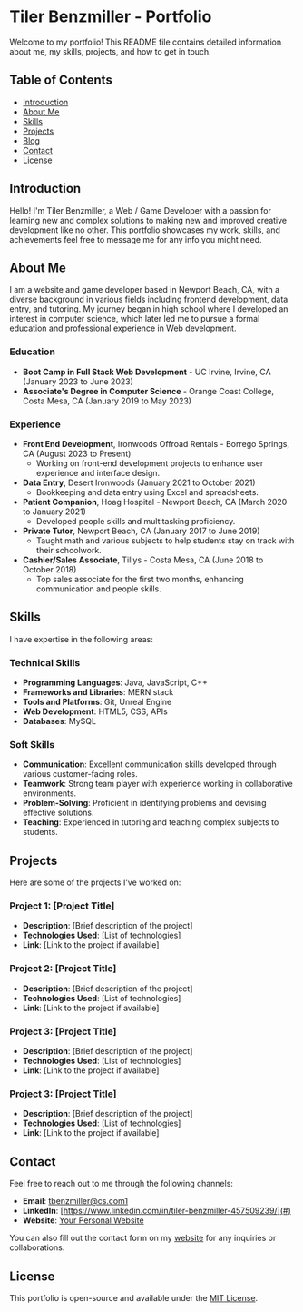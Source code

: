 # Tiler Benzmiller - Portfolio

Welcome to my portfolio! This README file contains detailed information about me, my skills, projects, and how to get in touch.

## Table of Contents
- [Introduction](#introduction)
- [About Me](#about-me)
- [Skills](#skills)
- [Projects](#projects)
- [Blog](#blog)
- [Contact](#contact)
- [License](#license)

## Introduction

Hello! I'm Tiler Benzmiller, a Web / Game Developer with a passion for learning new and complex solutions to making new and improved creative development like no other. This portfolio showcases my work, skills, and achievements feel free to message me for any info you might need. 

## About Me

I am a website and game developer based in Newport Beach, CA, with a diverse background in various fields including frontend development, data entry, and tutoring. My journey began in high school where I developed an interest in computer science, which later led me to pursue a formal education and professional experience in Web development. 

### Education
- **Boot Camp in Full Stack Web Development** - UC Irvine, Irvine, CA (January 2023 to June 2023)
- **Associate's Degree in Computer Science** - Orange Coast College, Costa Mesa, CA (January 2019 to May 2023)

### Experience
- **Front End Development**, Ironwoods Offroad Rentals - Borrego Springs, CA (August 2023 to Present)
  - Working on front-end development projects to enhance user experience and interface design.
- **Data Entry**, Desert Ironwoods (January 2021 to October 2021)
  - Bookkeeping and data entry using Excel and spreadsheets.
- **Patient Companion**, Hoag Hospital - Newport Beach, CA (March 2020 to January 2021)
  - Developed people skills and multitasking proficiency.
- **Private Tutor**, Newport Beach, CA (January 2017 to June 2019)
  - Taught math and various subjects to help students stay on track with their schoolwork.
- **Cashier/Sales Associate**, Tillys - Costa Mesa, CA (June 2018 to October 2018)
  - Top sales associate for the first two months, enhancing communication and people skills.

## Skills

I have expertise in the following areas:

### Technical Skills
- **Programming Languages**: Java, JavaScript, C++
- **Frameworks and Libraries**: MERN stack
- **Tools and Platforms**: Git, Unreal Engine
- **Web Development**: HTML5, CSS, APIs
- **Databases**: MySQL

### Soft Skills
- **Communication**: Excellent communication skills developed through various customer-facing roles.
- **Teamwork**: Strong team player with experience working in collaborative environments.
- **Problem-Solving**: Proficient in identifying problems and devising effective solutions.
- **Teaching**: Experienced in tutoring and teaching complex subjects to students.

## Projects

Here are some of the projects I've worked on:

### Project 1: [Project Title]
- **Description**: [Brief description of the project]
- **Technologies Used**: [List of technologies]
- **Link**: [Link to the project if available]

### Project 2: [Project Title]
- **Description**: [Brief description of the project]
- **Technologies Used**: [List of technologies]
- **Link**: [Link to the project if available]

### Project 3: [Project Title]
- **Description**: [Brief description of the project]
- **Technologies Used**: [List of technologies]
- **Link**: [Link to the project if available]

### Project 3: [Project Title]
- **Description**: [Brief description of the project]
- **Technologies Used**: [List of technologies]
- **Link**: [Link to the project if available]

## Contact

Feel free to reach out to me through the following channels:

- **Email**: tbenzmiller@cs.com1
- **LinkedIn**: [https://www.linkedin.com/in/tiler-benzmiller-457509239/](#)
- **Website**: [Your Personal Website](#)

You can also fill out the contact form on my [website](#) for any inquiries or collaborations.

## License

This portfolio is open-source and available under the [MIT License](LICENSE).